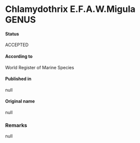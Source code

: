 # Chlamydothrix E.F.A.W.Migula GENUS

#### Status
ACCEPTED

#### According to
World Register of Marine Species

#### Published in
null

#### Original name
null

### Remarks
null